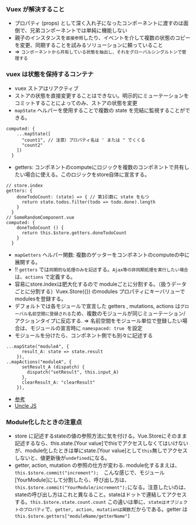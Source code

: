 ### Vuex が解決すること
- プロパティ (props) として深く入れ子になったコンポーネントに渡すのは面倒で、兄弟コンポーネントでは単純に機能しない
- 親子のインスタンスを`直接参照`したり、イベントを介して複数の状態のコピーを変更、同期することを試みるソリューションに頼っていること
- => `コンポーネントから共有している状態を抽出し、それをグローバルシングルトンで管理する`
### vuex は状態を保持するコンテナ
- vuex ストアはリアクティブ
- ストアの状態を直接変更することはできない。明示的にミューテーションをコミットすることによってのみ、ストアの状態を変更
- `mapState` ヘルパーを使用することで複数の state を完結に監視することができる。
```vue
computed: {
    ...mapState([
      "count1", // 注意）プロパティ名は ' または " でくくる
      "count2"
    ])
  }
```
- getters: コンポネントのcomputeにロジックを複数のコンポネントで共有したい場合に使える。このロジックをstore自体に宣言する。
```vue
// store.index
getters: {
    doneTodoCount: (state) => { // 第1引数に state をもつ
      return state.todos.filter(todo => todo.done).length
    }
  }
// SomeRandomComponent.vue
computed: {
    doneTodoCount () {
      return this.$store.getters.doneTodoCount
    }
  }
```
- `mapGetters` ヘルパー関数: 複数のゲッターをコンポネントのcomputeの中に展開する。
- !! `getters` では`同期的な処理のみを記述`する。`Ajax等の非同期処理を実行したい場合`は、`actions` で定義する。
- 容易にstore.indexは肥大化するので moduleごとに分割する。（扱うデータごとに分割する）Vuex.Store({}) のmodules プロパティにキーバリューでmodulesを登録する。
- デフォルトでは各モジュールで宣言した getters , mutations, actions は`グローバル名前空間に登録される`ため、複数のモジュールが同じミューテーション/アクションタイプに反応する. => 名前空間をモジュール単位で登録したい場合は、モジュールの宣言時に `namespaced: true `を設定
- モジュールを分けたら、コンポネント側でも別々に記述する
```vue
...mapState("moduleA", {
      result_A: state => state.result
    }),
..mapActions("moduleA", {
      setResult_A (dispatch) {
        dispatch("setResult", this.input_A)
      },
      clearResult_A: "clearResult"
    }),
```
- [参考](https://qiita.com/nmt1119/items/27ed23e433ec54a9c950)
- [Uncle JS](https://uncle-javascript.com/vuex-modules)
### Module化したときの注意点
- store に記述するstateの値の参照方法に気を付ける。Vue.Storeにそのまま記述するなら、this.state.[Your value]でthisでアクセスしなくてはいけないが、module化したときは単にstate.[Your value]として`this`無しでアクセスしないと、値更新後が`undefined`になる。
- getter,  action, mutation の参照の仕方が変わる. module化するまえは、`this.$store.commit("increment");`　こんな感じで、モジュール[YourModule]にして分割したら、呼び出し方は、`this.$store.commit("YourModule/increment");`になる。注意したいのは、stateの呼び出し方はこれと異なること。stateはドットで連結してアクセスする。`this.$store.state.count.count` この違いは単に、`stateはオブジェクトのプロパティ`で、`getter, action, mutationは関数`だからである。getter は `this.$store.getters["moduleName/getterName"]`

